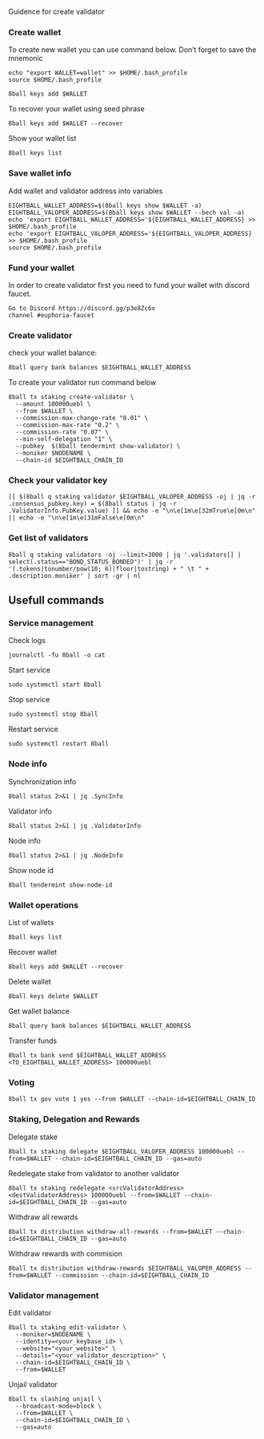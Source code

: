 Guidence for create validator

### Create wallet
To create new wallet you can use command below. Don’t forget to save the mnemonic
```
echo "export WALLET=wallet" >> $HOME/.bash_profile
source $HOME/.bash_profile

8ball keys add $WALLET
```

To recover your wallet using seed phrase
```
8ball keys add $WALLET --recover
```

Show your wallet list
```
8ball keys list
```

### Save wallet info
Add wallet and validator address into variables 
```
EIGHTBALL_WALLET_ADDRESS=$(8ball keys show $WALLET -a)
EIGHTBALL_VALOPER_ADDRESS=$(8ball keys show $WALLET --bech val -a)
echo 'export EIGHTBALL_WALLET_ADDRESS='${EIGHTBALL_WALLET_ADDRESS} >> $HOME/.bash_profile
echo 'export EIGHTBALL_VALOPER_ADDRESS='${EIGHTBALL_VALOPER_ADDRESS} >> $HOME/.bash_profile
source $HOME/.bash_profile
```

### Fund your wallet
In order to create validator first you need to fund your wallet with discord faucet.
```
Go to Discord https://discord.gg/p3e8Zc6x
channel #euphoria-faucet
```

### Create validator

check your wallet balance:
```
8ball query bank balances $EIGHTBALL_WALLET_ADDRESS
```
To create your validator run command below
```
8ball tx staking create-validator \
  --amount 100000uebl \
  --from $WALLET \
  --commission-max-change-rate "0.01" \
  --commission-max-rate "0.2" \
  --commission-rate "0.07" \
  --min-self-delegation "1" \
  --pubkey  $(8ball tendermint show-validator) \
  --moniker $NODENAME \
  --chain-id $EIGHTBALL_CHAIN_ID
```

### Check your validator key
```
[[ $(8ball q staking validator $EIGHTBALL_VALOPER_ADDRESS -oj | jq -r .consensus_pubkey.key) = $(8ball status | jq -r .ValidatorInfo.PubKey.value) ]] && echo -e "\n\e[1m\e[32mTrue\e[0m\n" || echo -e "\n\e[1m\e[31mFalse\e[0m\n"
```

### Get list of validators
```
8ball q staking validators -oj --limit=3000 | jq '.validators[] | select(.status=="BOND_STATUS_BONDED")' | jq -r '(.tokens|tonumber/pow(10; 6)|floor|tostring) + " \t " + .description.moniker' | sort -gr | nl
```

## Usefull commands
### Service management
Check logs
```
journalctl -fu 8ball -o cat
```

Start service
```
sudo systemctl start 8ball
```

Stop service
```
sudo systemctl stop 8ball
```

Restart service
```
sudo systemctl restart 8ball
```

### Node info
Synchronization info
```
8ball status 2>&1 | jq .SyncInfo
```

Validator info
```
8ball status 2>&1 | jq .ValidatorInfo
```

Node info
```
8ball status 2>&1 | jq .NodeInfo
```

Show node id
```
8ball tendermint show-node-id
```

### Wallet operations
List of wallets
```
8ball keys list
```

Recover wallet
```
8ball keys add $WALLET --recover
```

Delete wallet
```
8ball keys delete $WALLET
```

Get wallet balance
```
8ball query bank balances $EIGHTBALL_WALLET_ADDRESS
```

Transfer funds
```
8ball tx bank send $EIGHTBALL_WALLET_ADDRESS <TO_EIGHTBALL_WALLET_ADDRESS> 100000uebl
```

### Voting
```
8ball tx gov vote 1 yes --from $WALLET --chain-id=$EIGHTBALL_CHAIN_ID
```

### Staking, Delegation and Rewards
Delegate stake
```
8ball tx staking delegate $EIGHTBALL_VALOPER_ADDRESS 100000uebl --from=$WALLET --chain-id=$EIGHTBALL_CHAIN_ID --gas=auto
```

Redelegate stake from validator to another validator
```
8ball tx staking redelegate <srcValidatorAddress> <destValidatorAddress> 100000uebl --from=$WALLET --chain-id=$EIGHTBALL_CHAIN_ID --gas=auto
```

Withdraw all rewards
```
8ball tx distribution withdraw-all-rewards --from=$WALLET --chain-id=$EIGHTBALL_CHAIN_ID --gas=auto
```

Withdraw rewards with commision
```
8ball tx distribution withdraw-rewards $EIGHTBALL_VALOPER_ADDRESS --from=$WALLET --commission --chain-id=$EIGHTBALL_CHAIN_ID
```

### Validator management
Edit validator
```
8ball tx staking edit-validator \
  --moniker=$NODENAME \
  --identity=<your_keybase_id> \
  --website="<your_website>" \
  --details="<your_validator_description>" \
  --chain-id=$EIGHTBALL_CHAIN_ID \
  --from=$WALLET
```

Unjail validator
```
8ball tx slashing unjail \
  --broadcast-mode=block \
  --from=$WALLET \
  --chain-id=$EIGHTBALL_CHAIN_ID \
  --gas=auto
```
